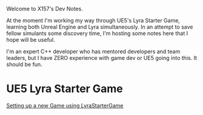 Welcome to X157's Dev Notes.

At the moment I'm working my way through UE5's Lyra Starter Game, learning both Unreal Engine and Lyra simultaneously.  In an attempt to save fellow simulants some discovery time, I'm hosting some notes here that I hope will be useful.

I'm an expert C++ developer who has mentored developers and team leaders, but I have ZERO experience with game dev or UE5 going into this.  It should be fun.

# UE5 Lyra Starter Game

[Setting up a new Game using LyraStarterGame](UE5/LyraStarterGame/)

